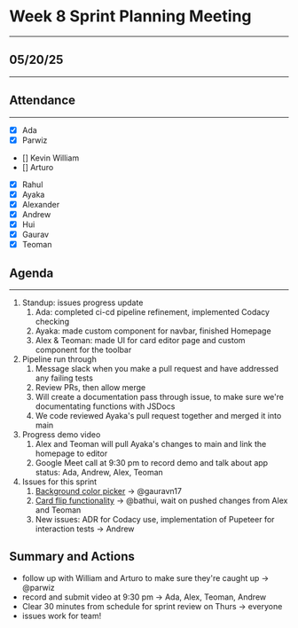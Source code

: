 # Week 8 Sprint Planning Meeting

---

## 05/20/25

---

## Attendance

---

- [x] Ada
- [x] Parwiz
- [] Kevin William
- [] Arturo
- [x] Rahul
- [x] Ayaka
- [x] Alexander
- [x] Andrew
- [x] Hui
- [x] Gaurav
- [x] Teoman

## Agenda

---

1. Standup: issues progress update
   1. Ada: completed ci-cd pipeline refinement, implemented Codacy checking
   2. Ayaka: made custom component for navbar, finished Homepage
   3. Alex & Teoman: made UI for card editor page and custom component for the toolbar
2. Pipeline run through
   1. Message slack when you make a pull request and have addressed any failing tests
   2. Review PRs, then allow merge
   3. Will create a documentation pass through issue, to make sure we're documentating functions with JSDocs
   4. We code reviewed Ayaka's pull request together and merged it into main
3. Progress demo video
   1. Alex and Teoman will pull Ayaka's changes to main and link the homepage to editor
   2. Google Meet call at 9:30 pm to record demo and talk about app status: Ada, Andrew, Alex, Teoman
4. Issues for this sprint
   1. [Background color picker](https://github.com/orgs/CSE110-22-TrojanHorses/projects/1/views/1?pane=issue&itemId=111266019&issue=CSE110-22-TrojanHorses%7Ccse110-sp25-group22%7C17) -> @gauravn17
   2. [Card flip functionality](https://github.com/orgs/CSE110-22-TrojanHorses/projects/1/views/1?pane=issue&itemId=111243756&issue=CSE110-22-TrojanHorses%7Ccse110-sp25-group22%7C10) -> @bathui, wait on pushed changes from Alex and Teoman
   3. New issues: ADR for Codacy use, implementation of Pupeteer for interaction tests -> Andrew

## Summary and Actions

- follow up with William and Arturo to make sure they're caught up -> @parwiz
- record and submit video at 9:30 pm -> Ada, Alex, Teoman, Andrew
- Clear 30 minutes from schedule for sprint review on Thurs -> everyone
- issues work for team!
